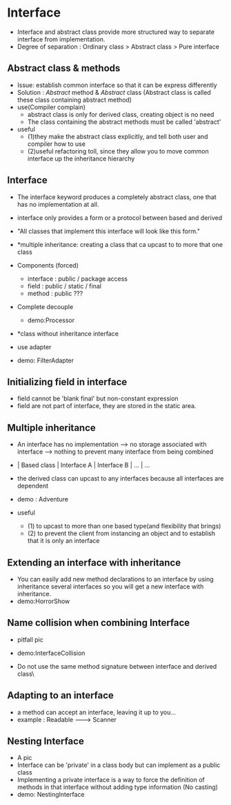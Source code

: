 # Interface
- Interface and abstract class provide more structured way to separate 
    interface from implementation.
- Degree of separation : 
    Ordinary class > Abstract class > Pure interface

## Abstract class & methods
- Issue: establish common interface so that it can be express differently
- Solution : _Abstract_ method & _Abstract_ class
    (Abstract class is called these class containing abstract method)
- use(Compiler complain)
    - abstract class is only for derived class, creating object is no need
    - The class containing the abstract methods must be called 'abstract'
- useful
    - (1)they make the abstract class explicitly, and tell both user and
           compiler how to use
    - (2)useful refactoring toll, since they allow you to move common 
            interface up the inheritance hierarchy

## Interface
- The interface keyword produces a completely abstract class, 
    one that has no implementation at all.
- interface only provides a form or a protocol between based and derived
- "All classes that implement this interface will look like this form."
- *multiple inheritance: creating a class that ca upcast to to more that one class

- Components (forced)
    - interface : public / package access
    - field : public / static / final
    - method : public ???

- Complete decouple
    - demo:Processor

- *class without inheritance interface
- use adapter 
- demo: FilterAdapter

## Initializing field in interface
- field cannot be 'blank final' but non-constant expression
- field are not part of interface, they are stored in the static area.

## Multiple inheritance
- An interface has no implementation --> no storage associated with interface
    --> nothing to prevent many interface from being combined

- | Based class | Interface A | Interface B | ... | ...
- the derived class can upcast to any interfaces because all interfaces are dependent
- demo : Adventure
- useful
    - (1) to upcast to more than one based type(and flexibility that brings)
    - (2) to prevent the client from instancing an object 
            and to establish that it is only an interface

## Extending an interface with inheritance
- You can easily add new method declarations to an interface
    by using inheritance several interfaces 
    so you will get a new interface with inheritance.
- demo:HorrorShow

## Name collision when combining Interface
- pitfall pic
- demo:InterfaceCollision

- Do not use the same method signature between interface and derived class\

## Adapting to an interface
- a method can accept an interface, leaving it up to you...
- example : Readable ---> Scanner 

## Nesting Interface
- A pic
- Interface can be 'private' in a class body but can implement as a public class
- Implementing a private interface is a way to force the definition of methods in
    that interface without adding type information (No casting)
- demo: NestingInterface

